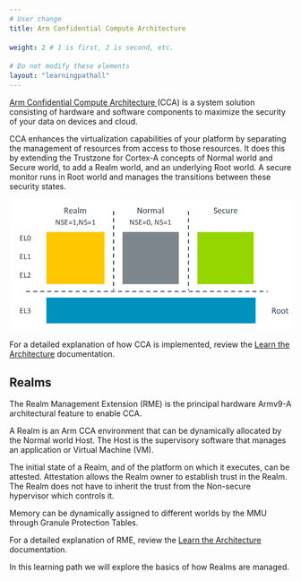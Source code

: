 ```yaml
---
# User change
title: Arm Confidential Compute Architecture

weight: 2 # 1 is first, 2 is second, etc.

# Do not modify these elements
layout: "learningpathall"
---
```


[Arm Confidential Compute Architecture ](https://www.arm.com/architecture/security-features/arm-confidential-compute-architecture) (CCA) is a system solution consisting of hardware and software components to maximize the security of your data on devices and cloud.

CCA enhances the virtualization capabilities of your platform by separating the management of resources from access to those resources. It does this by extending the Trustzone for Cortex-A concepts of Normal world and Secure world, to add a Realm world, and an underlying Root world. A secure monitor runs in Root world and manages the transitions between these security states.

![Architecture #center](_images/realms.png)

For a detailed explanation of how CCA is implemented, review the [Learn the Architecture](https://developer.arm.com/documentation/den0125/) documentation.


## Realms

The Realm Management Extension (RME) is the principal hardware Armv9-A architectural feature to enable CCA.

A Realm is an Arm CCA environment that can be dynamically allocated by the Normal world Host. The Host is the supervisory software that manages an application or Virtual Machine (VM).

The initial state of a Realm, and of the platform on which it executes, can be attested. Attestation allows the Realm owner to establish trust in the Realm. The Realm does not have to inherit the trust from the Non-secure hypervisor which controls it.

Memory can be dynamically assigned to different worlds by the MMU through Granule Protection Tables.

For a detailed explanation of RME, review the [Learn the Architecture](https://developer.arm.com/documentation/den0126) documentation.

In this learning path we will explore the basics of how Realms are managed.
